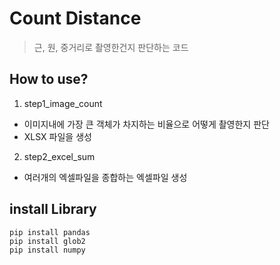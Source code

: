 # Count Distance
> 근, 원, 중거리로 촬영한건지 판단하는 코드

## How to use?
1. step1_image_count 
- 이미지내에 가장 큰 객체가 차지하는 비율으로 어떻게 촬영한지 판단
- XLSX 파일을 생성
2. step2_excel_sum
- 여러개의 엑셀파일을 종합하는 엑셀파일 생성

## install Library
```
pip install pandas
pip install glob2
pip install numpy 
```
